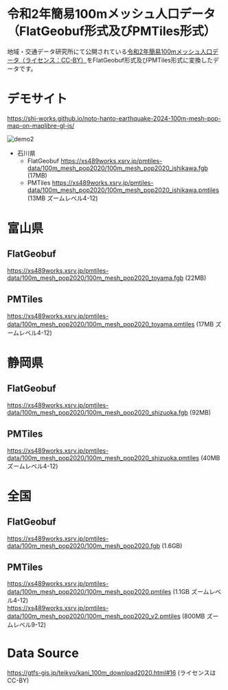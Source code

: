 # 令和2年簡易100mメッシュ人口データ（FlatGeobuf形式及びPMTiles形式）
地域・交通データ研究所にて公開されている[令和2年簡易100mメッシュ人口データ（ライセンス：CC-BY）](https://gtfs-gis.jp/teikyo/index.html)をFlatGeobuf形式及びPMTiles形式に変換したデータです。

# デモサイト
https://shi-works.github.io/noto-hanto-earthquake-2024-100m-mesh-pop-map-on-maplibre-gl-js/

![demo2](https://github.com/shi-works/noto-hanto-earthquake-2024-100m-mesh-pop-data/assets/71203808/925896ec-ca21-47b0-877f-138ce8d883f4)

- 石川県
  - FlatGeobuf
  https://xs489works.xsrv.jp/pmtiles-data/100m_mesh_pop2020/100m_mesh_pop2020_ishikawa.fgb (17MB)
  - PMTiles
  https://xs489works.xsrv.jp/pmtiles-data/100m_mesh_pop2020/100m_mesh_pop2020_ishikawa.pmtiles (13MB ズームレベル4-12)
# 富山県
## FlatGeobuf
https://xs489works.xsrv.jp/pmtiles-data/100m_mesh_pop2020/100m_mesh_pop2020_toyama.fgb (22MB)
## PMTiles
https://xs489works.xsrv.jp/pmtiles-data/100m_mesh_pop2020/100m_mesh_pop2020_toyama.pmtiles (17MB ズームレベル4-12)
# 静岡県
## FlatGeobuf
https://xs489works.xsrv.jp/pmtiles-data/100m_mesh_pop2020/100m_mesh_pop2020_shizuoka.fgb (92MB)
## PMTiles
https://xs489works.xsrv.jp/pmtiles-data/100m_mesh_pop2020/100m_mesh_pop2020_shizuoka.pmtiles (40MB ズームレベル4-12)
# 全国
## FlatGeobuf
https://xs489works.xsrv.jp/pmtiles-data/100m_mesh_pop2020/100m_mesh_pop2020.fgb (1.6GB)
## PMTiles
https://xs489works.xsrv.jp/pmtiles-data/100m_mesh_pop2020/100m_mesh_pop2020.pmtiles (1.1GB ズームレベル4-12)  
https://xs489works.xsrv.jp/pmtiles-data/100m_mesh_pop2020/100m_mesh_pop2020_v2.pmtiles (800MB ズームレベル9-12)
# Data Source
https://gtfs-gis.jp/teikyo/kani_100m_download2020.html#16 (ライセンスはCC-BY)
